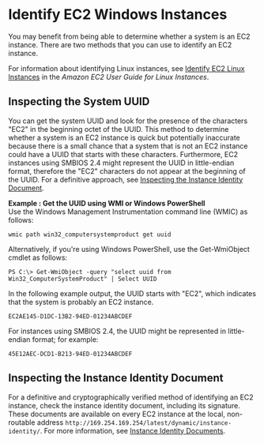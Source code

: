 # Identify EC2 Windows Instances<a name="identify_ec2_instances"></a>

You may benefit from being able to determine whether a system is an EC2 instance\. There are two methods that you can use to identify an EC2 instance\.

For information about identifying Linux instances, see [Identify EC2 Linux Instances](https://docs.aws.amazon.com/AWSEC2/latest/UserGuide/identify_ec2_instances.html) in the *Amazon EC2 User Guide for Linux Instances*\.

## Inspecting the System UUID<a name="inspect-uuid"></a>

You can get the system UUID and look for the presence of the characters "EC2" in the beginning octet of the UUID\. This method to determine whether a system is an EC2 instance is quick but potentially inaccurate because there is a small chance that a system that is not an EC2 instance could have a UUID that starts with these characters\. Furthermore, EC2 instances using SMBIOS 2\.4 might represent the UUID in little\-endian format, therefore the "EC2" characters do not appear at the beginning of the UUID\. For a definitive approach, see [Inspecting the Instance Identity Document](#inspect-document)\.

**Example : Get the UUID using WMI or Windows PowerShell**  
Use the Windows Management Instrumentation command line \(WMIC\) as follows:  

```
wmic path win32_computersystemproduct get uuid
```
Alternatively, if you're using Windows PowerShell, use the Get\-WmiObject cmdlet as follows:  

```
PS C:\> Get-WmiObject -query "select uuid from Win32_ComputerSystemProduct" | Select UUID
```
In the following example output, the UUID starts with "EC2", which indicates that the system is probably an EC2 instance\.  

```
EC2AE145-D1DC-13B2-94ED-01234ABCDEF
```
For instances using SMBIOS 2\.4, the UUID might be represented in little\-endian format; for example:  

```
45E12AEC-DCD1-B213-94ED-01234ABCDEF
```

## Inspecting the Instance Identity Document<a name="inspect-document"></a>

For a definitive and cryptographically verified method of identifying an EC2 instance, check the instance identity document, including its signature\. These documents are available on every EC2 instance at the local, non\-routable address `http://169.254.169.254/latest/dynamic/instance-identity/`\. For more information, see [Instance Identity Documents](instance-identity-documents.md)\.